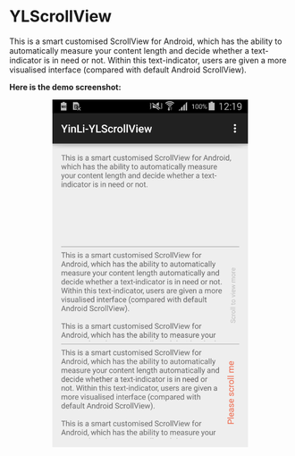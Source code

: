 # YLScrollView
This is a smart customised ScrollView for Android, which has the ability to automatically measure your content length and decide whether a text-indicator is in need or not. Within this text-indicator, users are given a more visualised interface (compared with default Android ScrollView).

<b>Here is the demo screenshot:</b>
<br/>
<p align="center"><img src="./screenshot/2015-03-17.png" width="350" /></p>

